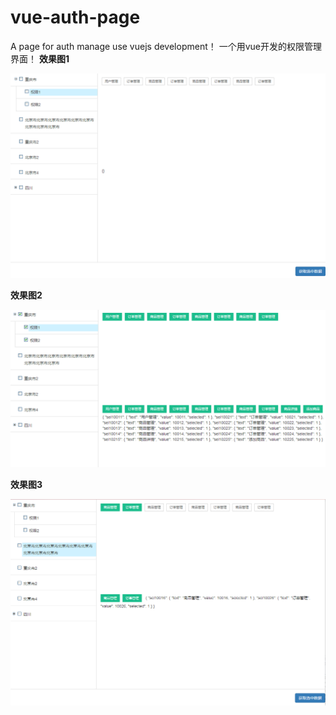 # vue-auth-page
A page for auth manage use vuejs development！ 
一个用vue开发的权限管理界面！
**效果图1**

![Web Picture](https://github.com/uniquker/vue-auth-page/blob/master/xg0.png "Web Picture")

**效果图2**

![Web Picture](https://github.com/uniquker/vue-auth-page/blob/master/xg1.png "Web Picture")

**效果图3**

![Web Picture](https://github.com/uniquker/vue-auth-page/blob/master/xg2.png "Web Picture")
